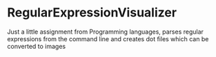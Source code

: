 RegularExpressionVisualizer
===========================

Just a little assignment from Programming languages, parses regular expressions from the command line and creates dot files which can be converted to images
